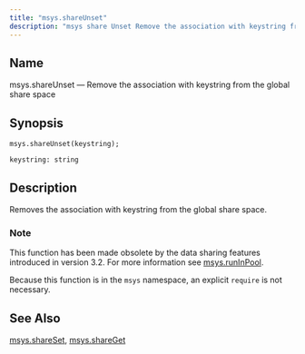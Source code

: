 ```yaml
---
title: "msys.shareUnset"
description: "msys share Unset Remove the association with keystring from the global share space msys share Unset keystring Removes the association with keystring from the global share space This function has been made obsolete by the data sharing features introduced in version 3 2 For more information see msys run In..."
---
```


<a name="lua.ref.msys.shareUnset"></a> 
## Name

msys.shareUnset — Remove the association with keystring from the global share space

<a name="idp24752672"></a> 
## Synopsis

`msys.shareUnset(keystring);`

`keystring: string`<a name="idp24755360"></a> 
## Description

Removes the association with keystring from the global share space.

### Note

This function has been made obsolete by the data sharing features introduced in version 3.2\. For more information see [msys.runInPool](/momentum/3/3-reference/3-reference-lua-ref-msys-runinpool).

Because this function is in the `msys` namespace, an explicit `require` is not necessary.

<a name="idp24759856"></a> 
## See Also

[msys.shareSet](/momentum/3/3-reference/lua-ref-msys-share-set), [msys.shareGet](/momentum/3/3-reference/lua-ref-msys-share-get)